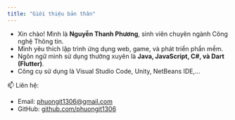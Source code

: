 ```yaml
---
title: "Giới thiệu bản thân"
---
```


- Xin chào! Mình là **Nguyễn Thanh Phương**, sinh viên chuyên ngành Công nghệ Thông tin.  
- Mình yêu thích lập trình ứng dụng web, game, và phát triển phần mềm.  
- Ngôn ngữ mình sử dụng thường xuyên là **Java, JavaScript, C#, và Dart (Flutter)**.  
- Công cụ sử dụng là Visual Studio Code, Unity, NetBeans IDE,...

📫 Liên hệ:
- Email: phuongit1306@gmail.com  
- GitHub: [github.com/phuongit1306](https://github.com/phuongit1306)
